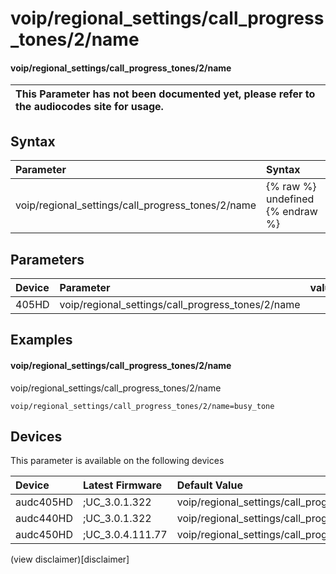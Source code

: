 ﻿---
description: voip/regional_settings/call_progress_tones/2/name
search: false
---

# voip/regional_settings/call_progress_tones/2/name

#### voip/regional_settings/call_progress_tones/2/name


| This Parameter has not been documented yet, please refer to the audiocodes site for usage.  |
| :--- |

## Syntax
| Parameter | Syntax |
| :--- | :--- |
|voip/regional_settings/call_progress_tones/2/name | {% raw %} undefined {% endraw %} |

## Parameters
|Device|Parameter|value|Description|
|:---|:---|:---|:---|
| 405HD | voip/regional_settings/call_progress_tones/2/name |  |  |

## Examples
#### voip/regional_settings/call_progress_tones/2/name

voip/regional_settings/call_progress_tones/2/name

```
voip/regional_settings/call_progress_tones/2/name=busy_tone
```

## Devices
This parameter is available on the following devices

| Device | Latest Firmware | Default Value |
|:---|:---|:---|
| audc405HD | ;UC_3.0.1.322 | voip/regional_settings/call_progress_tones/2/name=busy_tone 
| audc440HD | ;UC_3.0.1.322 | voip/regional_settings/call_progress_tones/2/name=busy_tone 
| audc450HD | ;UC_3.0.4.111.77 | voip/regional_settings/call_progress_tones/2/name=busy_tone 

(view disclaimer)[disclaimer]
